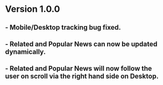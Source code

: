 # Version 1.0.0

## - Mobile/Desktop tracking bug fixed.

## - Related and Popular News can now be updated dynamically.

## - Related and Popular News will now follow the user on scroll via the right hand side on Desktop.
